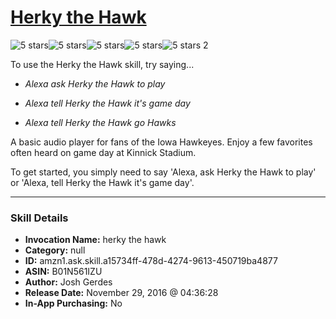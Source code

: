 # [Herky the Hawk](http://alexa.amazon.com/#skills/amzn1.ask.skill.a15734ff-478d-4274-9613-450719ba4877)
![5 stars](../../images/ic_star_black_18dp_1x.png)![5 stars](../../images/ic_star_black_18dp_1x.png)![5 stars](../../images/ic_star_black_18dp_1x.png)![5 stars](../../images/ic_star_black_18dp_1x.png)![5 stars](../../images/ic_star_black_18dp_1x.png) 2

To use the Herky the Hawk skill, try saying...

* *Alexa ask Herky the Hawk to play*

* *Alexa tell Herky the Hawk it's game day*

* *Alexa tell Herky the Hawk go Hawks*

A basic audio player for fans of the Iowa Hawkeyes.  Enjoy a few favorites often heard on game day at Kinnick Stadium.

To get started, you simply need to say 'Alexa, ask Herky the Hawk to play' or 'Alexa, tell Herky the Hawk it's game day'.

***

### Skill Details

* **Invocation Name:** herky the hawk
* **Category:** null
* **ID:** amzn1.ask.skill.a15734ff-478d-4274-9613-450719ba4877
* **ASIN:** B01N561IZU
* **Author:** Josh Gerdes
* **Release Date:** November 29, 2016 @ 04:36:28
* **In-App Purchasing:** No
